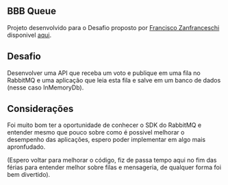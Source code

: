 ## BBB Queue
Projeto desenvolvido para o Desafio proposto por [Francisco Zanfranceschi](https://github.com/zanfranceschi) disponivel [aqui](https://dev.to/zanfranceschi/desafio-sistema-de-votacao-bbb-50e3).

## Desafio
Desenvolver uma API que receba um voto e publique em uma fila no RabbitMQ e uma aplicação que leia esta fila e salve em um banco de dados (nesse caso InMemoryDb).

## Considerações
Foi muito bom ter a oportunidade de conhecer o SDK do RabbitMQ e entender mesmo que pouco sobre como é possivel melhorar o desempenho das aplicações, espero poder implementar em algo mais apronfudado.

(Espero voltar para melhorar o código, fiz de passa tempo aqui no fim das férias para entender melhor sobre filas e mensageria, de qualquer forma foi bem divertido).